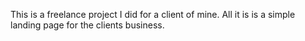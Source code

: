 This is a freelance project I did for a client of mine. All it is is a simple landing page for the clients business.
